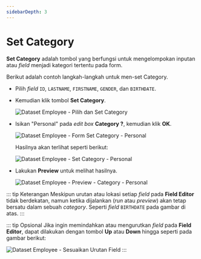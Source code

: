 ```yaml
---
sidebarDepth: 3
---
```


# Set Category

**Set Category** adalah tombol yang berfungsi untuk mengelompokan inputan atau _field_ menjadi kategori tertentu pada form.

Berikut adalah contoh langkah-langkah untuk men-set Category.

- Pilih _field_ `ID`, `LASTNAME`, `FIRSTNAME`, `GENDER`, dan `BIRTHDATE`.
- Kemudian klik tombol **Set Category**.

  ![Dataset Employee - Pilih dan Set Category](/images/pilih-dan-set-category.png)

- Isikan "Personal" pada _edit box_ **Category ?**, kemudian klik **OK**.

  ![Dataset Employee - Form Set Category - Personal](/images/form-set-category-personal.png)

  Hasilnya akan terlihat seperti berikut:

  ![Dataset Employee - Set Category - Personal](/images/set-category-personal.png)

- Lakukan **Preview** untuk melihat hasilnya.

  ![Dataset Employee - Preview - Category - Personal](/images/chinook-dataset-preview-personal-category.png)

::: tip Keterangan
Meskipun urutan atau lokasi setiap _field_ pada **Field Editor** tidak berdekatan, namun ketika dijalankan (_run_ atau _preview_) akan tetap bersatu dalam sebuah _category_. Seperti _field_ `BIRTHDATE` pada gambar di atas.
:::

::: tip Opsional
Jika ingin memindahkan atau mengurutkan _field_ pada **Field Editor**, dapat dilakukan dengan tombol **Up** atau **Down** hingga seperti pada gambar berikut:

![Dataset Employee - Sesuaikan Urutan Field](/images/chinook-sesuaikan-urutan-field.png)
:::
